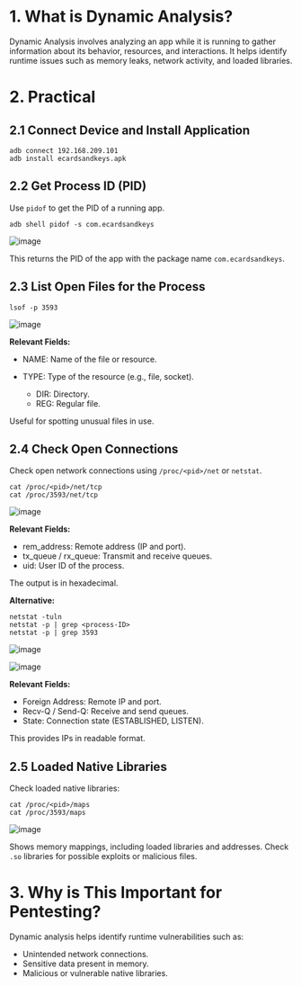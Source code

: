 # 1. What is Dynamic Analysis?

Dynamic Analysis involves analyzing an app while it is running to gather information about its behavior, resources, and interactions. It helps identify runtime issues such as memory leaks, network activity, and loaded libraries.

# 2. Practical

## 2.1 Connect Device and Install Application

```
adb connect 192.168.209.101
adb install ecardsandkeys.apk
```

## 2.2 Get Process ID (PID)

Use `pidof` to get the PID of a running app.

```
adb shell pidof -s com.ecardsandkeys
```
![image](https://github.com/user-attachments/assets/bdf8ed88-bff5-452d-a649-9c8bfdf73780)


This returns the PID of the app with the package name `com.ecardsandkeys`.

## 2.3 List Open Files for the Process

```
lsof -p 3593
```
![image](https://github.com/user-attachments/assets/28dcda4f-308a-4b90-85a6-4220ab07bcb5)


**Relevant Fields:**

* NAME: Name of the file or resource.
* TYPE: Type of the resource (e.g., file, socket).

  * DIR: Directory.
  * REG: Regular file.

Useful for spotting unusual files in use.

## 2.4 Check Open Connections

Check open network connections using `/proc/<pid>/net` or `netstat`.

```
cat /proc/<pid>/net/tcp
cat /proc/3593/net/tcp
```
![image](https://github.com/user-attachments/assets/a2b6e4ec-6e3b-48a3-9565-01d8d6ea28b9)


**Relevant Fields:**

* rem\_address: Remote address (IP and port).
* tx\_queue / rx\_queue: Transmit and receive queues.
* uid: User ID of the process.

The output is in hexadecimal.

**Alternative:**

```
netstat -tuln
netstat -p | grep <process-ID>
netstat -p | grep 3593
```
![image](https://github.com/user-attachments/assets/de929d5b-08ed-4b58-a604-dff4d30455af)

![image](https://github.com/user-attachments/assets/db01a9c3-0428-47a1-a427-de105d92602a)


**Relevant Fields:**

* Foreign Address: Remote IP and port.
* Recv-Q / Send-Q: Receive and send queues.
* State: Connection state (ESTABLISHED, LISTEN).

This provides IPs in readable format.

## 2.5 Loaded Native Libraries

Check loaded native libraries:

```
cat /proc/<pid>/maps
cat /proc/3593/maps
```
![image](https://github.com/user-attachments/assets/8d298630-ae38-411c-a86b-8d855b5ff2bd)

Shows memory mappings, including loaded libraries and addresses. Check `.so` libraries for possible exploits or malicious files.

# 3. Why is This Important for Pentesting?

Dynamic analysis helps identify runtime vulnerabilities such as:

* Unintended network connections.
* Sensitive data present in memory.
* Malicious or vulnerable native libraries.
